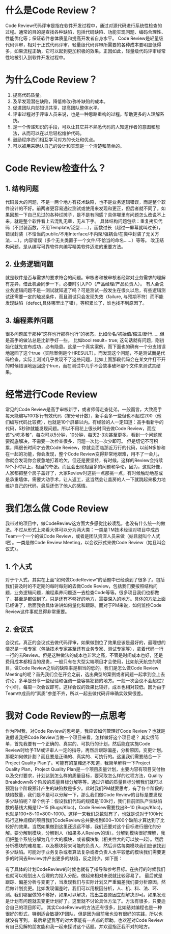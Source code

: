 # 什么是Code Review？
Code Review代码评审是指在软件开发过程中，通过对源代码进行系统性检查的过程。通常的目的是查找各种缺陷，包括代码缺陷、功能实现问题、编码合理性、性能优化等；保证软件总体质量和提高开发者自身水平。 Code Review是轻量级代码评审，相对于正式代码评审，轻量级代码评审所需要的各种成本要明显低得多，如果流程正确，它可以起到更加积极的效果。正因如此，轻量级代码评审经常性地被引入到软件开发过程中。

# 为什么Code Review？

1. 提高代码质量。
2. 及早发现潜在缺陷，降低修改/弥补缺陷的成本。
3. 促进团队内部知识共享，提高团队整体水平。
4. 评审过程对于评审人员来说，也是一种思路重构的过程。帮助更多的人理解系统。
5. 是一个传递知识的手段，可以让其它并不熟悉代码的人知道作者的意图和想法，从而可以在以后轻松维护代码。
6. 鼓励程序员们相互学习对方的长处和优点。 
7. 可以被用来确认自己的设计和实现是一个清楚和简单的。

# Code Review检查什么？

## 1. 结构问题
代码最大的问题，不是一两个地方有技术缺陷，也不是业务逻辑错误，而是整个软件设计的不好。前两者更容易通过测试或使用来发现和更正，但后者就不同了。如果回想一下自己见过的各种烂摊子，是不是有同感？具体哪里有问题怎么改说不上来，就是整个软件看上去混乱无章，无从下手。
具体结构问题包括：重复拷贝代码（不封装函数，不用Template/泛型……），函数过长（超过一屏幕就叫过长），错误封装（不恰当的public/不用Interface/不内聚/强耦合/在类中封装了无关方法……），内容错误（多个无关类置于一个文件/不恰当的命名……）等等。
改正结构问题，是从编写可靠软件向编写精美软件迈进的重要方法。
## 2. 业务逻辑问题
就是软件是否与需求的要求符合的问题。审核者和被审核者经常对业务需求的理解有差异，借此机会同步一下，必要时引入PO（产品经理/产品负责人）。
有人会说业务逻辑问题不是一测试就知道了吗？可是测试一般发生在很久以后，有些逻辑测试还需要一定的触发条件，而且测试只会发现失效（failure, 与预期不符）而不能发现缺陷（defect,具体哪里出了错），等积累长了，谁也找不到原因了。
## 3. 编程素养问题
很多问题属于那种“这样也行那样也行”的状态，比如命名/初始值/缩进/断行……但是高手的做法总是比新手好一些。
比如bool result= true; 这句话就有问题，刚初始化就先宣布成功，必有隐患。这是一个真实案例，而下面也的确有一个分支错误地返回了这个true（实际案例是个HRESULT）。而发现这个问题，不是测试而是代码检查。实际上测试几乎发现不了这些问题，比如上面那段代码会在某文件打不开的时候错误地返回这个true，而在测试中几乎不会故事破坏那个文件来测试其结果。

# 经常进行Code Review

常见的Code Review是高手审核新手，或者师傅走查徒弟。一般而言，大致高手每天能编写100多行有效代码（按分号计数），新手会多一些但也不超过200（他们编写代码比较费），也就是10个屏幕以内。有经验的人一定知道：高手看新手的代码，5秒钟就能发现问题。所以不用花上很长时间去做Code Review，而应该“少吃多餐”，每次可以5分钟，10分钟，每天2-3次甚至更多。看到一个问题就要彻底解决，不需要一次检查很多，问题一次比一次少即可。
但是切记不可积累，隔很长时间才去做Code Review，你就会面临那近万行的代码，以前N多掺和在一起的功能，你会发现，整个Code Review变得非常地艰难，用不了一会儿，你就会发现你会疲惫地打着哈欠，但还是要坚持，有时候，这样的Review会持续N个小时以上，相当的夸张。而且会出现相当多的问题和争论，因为，这就好像，人家都把整个房子盖好了，大家Review时这挑一点那挑一点，有时候触动地基或是承重墙体，需要大动手术，让人返工，这当然会让盖房的人一下就跳起来极力地维护自己的代码，最后还伤了他人的感情。

# 我们怎么做 Code Review

我带过的项目中，做CodeReview这方面大多感觉比较凌乱，也没有什么统一的做法。不过从形式上来看大体可以分为两大类：一类是TM技术经理对项目中成员Team一个一个的做Code Review，或者是团队资深人员来做（姑且就叫个人式吧）。一类是做Code Review Meeting，以会议形式来做Code Review（姑且叫会议式）。
## 1. 个人式
对于个人式，其实在上面“如何做CodeReview”的话题中已经谈到了很多了。包括我们要及时的不定期的每时每刻的去做Code Review，包括我们要按照结构问题，业务逻辑问题，编程素养问题逐一去检查Code等等。很多项目我们也都做了，甚至是都做到了。只是还有不够好的地方，需要深入的地方。具体的方法上面已经讲了，后面我会具体讲讲如何量化和跟踪。而对于PM来说，如何监控Code Review这件事就显得非常重要。
## 2. 会议式
会议式，真正的会议式去做代码评审，如果做到位了效果应该是最好的，最理想的情况是一堆专家（包括技术专家甚至还有业务专家、测试专家等），拿着代码一行一行的去Review。但是这种做法的成本也非常之高，不管是时间成本也好，还是费用成本都相当的昂贵，一般只有在大型尖端项目才会使用，比如航天航空的项目，做Code Review之后的缺陷率是相当的低的。我们是怎么做Code Review Meeting的呢？首先我们会在开会之前，选出典型的案例或者问题一起拿到会上去讨论，多半是分享一些经验和强调一些容易犯错的地方。一般一次会议不会超过2个小时，每周一次会议即可。这样会议的效果比较好，成本也相对较低。因为由于Team中成员的“素质”参差不齐，所以一起去做代码评审确实效果很差。

# 我对 Code Review的一点思考

作为PM我，对Code Review的思考是，我应该如何管理好Code Review？也就是说假设我把Code Review当做一个项目来看，怎样做好这个项目呢？
其实很简单，首先我要有一个正确的、真实的、可执行的计划，然后能在实施Code Review时给予TM或评审人一定的指导，再然后跟踪偏差，分析原因，变更计划。
那麼如何做計劃？而且要是正确的、真实的、可执行的。这里我们需要结合一下Project Quality Plan了。可能有的童鞋还不知道，我简单解释一下Project Quality Plan，Project Quality Plan是一个项目质量计划，主要内容有项目交付物以及交付要求，计划达到怎么样的质量目标，要采取怎么样的过程方法，Quality Breakdown各个阶段的质量目标分解等等。通过详细的质量目标分解我们就可以预测各个阶段预计产生的缺陷数是多少。此时我们PM就要思考，有了各个阶段的缺陷数量，我们是不是可以分解一下，那么我们做Code Review的目标是要发现多少缺陷呢？举个例子：假设我们代码的规模是100k行，我们目前团队产生缺陷数的基线大概是12~15 (Bugs/Kloc)，Code Review需要找出8~10 (Bugs/Kloc)，也就是100*8~10=800~1000。这样一来我们总数就有了，也就是说对于100k代码行这种规模的项目我们CodeReview总共要找到800~1000个缺陷才算达到了比较好的效果。当然如果做到这里还远远不够，我们还要对这个目标进行细化的分解。要分解到模块，分解到人（如果多人Review的话）。分解到模块很好理解，我们把整个系统分解为几个大的模块，或者模块集（相关性大的可以放一起）。然后分析模块的难易度，以及模块将来可能的负责人，然后评估每类模块我们应该找到多少缺陷。可能对于业务复杂或者算法复杂或者负责人水平较低的模块我们需要更多的时间去Review并产出更多的缺陷，反之则少。如下图：

有了具体的计划CodeReview的时候也就有了指导和参考目标。在执行的时候我们也就可以规划出人合理的力投入分配。做起来相对来说就比较容易了。
最后就是跟踪、偏差分析与变更了，当发现我们与实际计划又严重偏差我们要分析原因，然后做计划变更。比如发现偏差时，我们可以用根因分析，人、机、料、法、环、测。我们哪里做的不够好，如果可以解决，找出主要原因立刻解决即可。如果发现是计划有问题就去变更计划好了。这里就不讨论具体方法了。方法有很多，只要适合自己的项目即可。
其实CodeReview的方法还有很多，比如结对编程也是一种很好的形式，特别适合敏捷XP团队，但是因为目前我也没有很好的实践，所以也就没有写到。
最后希望我写的对大家能有一点点的帮助。也欢迎对Code Review有自己见解的朋友能和我一起来探讨这个话题。并欢迎指正我不对的地方。
